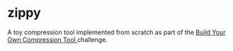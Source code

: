 # zippy
A toy compression tool implemented from scratch as part of the [Build Your Own Compression Tool
](https://codingchallenges.fyi/challenges/challenge-huffman) challenge.
